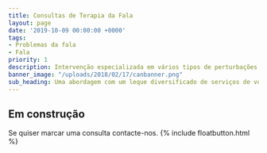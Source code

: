 ```yaml
---
title: Consultas de Terapia da Fala
layout: page
date: '2019-10-09 00:00:00 +0000'
tags:
- Problemas da fala
- Fala
priority: 1
description: Intervenção especializada em vários tipos de perturbações que afectam a fala
banner_image: "/uploads/2018/02/17/canbanner.png"
sub_heading: Uma abordagem com um leque diversificado de serviços de vocacionada para crianças e adultos.
---
```


## Em construção

Se quiser marcar uma consulta contacte-nos.
{% include floatbutton.html %}
